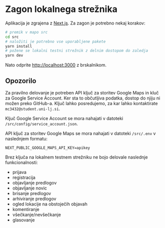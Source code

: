 # Zagon lokalnega strežnika

Aplikacija je zgrajena z [Next.js](https://nextjs.org/). Za zagon je potrebno nekaj korakov:

```bash
# premik v mapo src
cd src
# naložiti je potrebno vse uporabljene pakete
yarn install
# požene se lokalni testni strežnik z delnim dostopom do zaledja
yarn dev
```

Nato odprite [http://localhost:3000](http://localhost:3000) z brskalnikom.

## Opozorilo

Za pravilno delovanje je potreben API ključ za storitev Google Maps in kluč za Google Service Account. Ker sta to občutljiva podatka, dostop do njiju ni možen preko GitHub-a. Ključ lahko posredujemo, za kar lahko kontaktirate `mc3432@student.uni-lj.si`.

Ključ Google Service Account se mora nahajati v datoteki `/src/config/service_account.json`.

API ključ za storitev Google Maps se mora nahajati v datoteki `/src/.env` v naslednjem formatu:
```
NEXT_PUBLIC_GOOGLE_MAPS_API_KEY=apikey
```

Brez ključa na lokalnem testnem strežniku ne bojo delovale naslednje funkcionalnosti:
- prijava
- registracija
- objavljanje predlogov
- objavljanje novic
- brisanje predlogov
- arhiviranje predlogov
- ogled lokacije na obstoječih objavah
- komentiranje
- všečkanje/nevšečkanje
- glasovanje